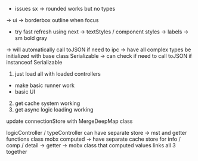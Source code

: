 - issues
  sx -> rounded works but no types

-> ui
-> borderbox outline when focus

- try fast refresh using next
  -> textStyles / component styles
  -> labels -> sm bold gray

-> will automatically call toJSON if need to ipc
-> have all complex types be initialized with base class Serializable
-> can check if need to call toJSON if instanceof Serializable

1. just load all with loaded controllers

- make basic runner work
- basic UI

2. get cache system working
3. get async logic loading working

update connectionStore with MergeDeepMap class

logicController / typeController can have separate store -> mst and getter functions class mobx computed
-> have separate cache store for info / comp / detail
-> getter -> mobx class that computed values links all 3 together
